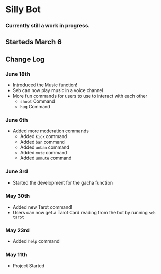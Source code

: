 # Silly Bot
### Currently still a work in progress. 
## Starteds March 6

## **Change Log**

### **June 18th**
+ Introduced the Music function!
+ Seb can now play music in a voice channel
+ More fun commands for users to use to interact with each other
  - `shoot` Command
  - `hug` Command
 
### **June 6th**
+ Added more moderation commands
  - Added `kick` command
  - Added `ban` command
  - Added `unban` command
  - Added `mute` command
  - Added `unmute` command

### **June 3rd**
+ Started the development for the gacha function

### **May 30th**
+ Added new Tarot command!
+ Users can now get a Tarot Card reading from the bot by running `seb tarot`
  
### **May 23rd**
+ Added `help` command

### **May 11th**
+ Project Started
